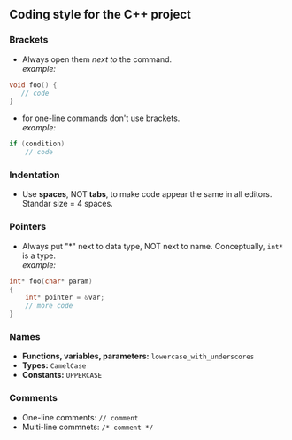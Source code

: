 ## Coding style for the C++ project

### Brackets
- Always open them *next to* the command.<br>*example:*
```c
void foo() {
   // code
}
``` 
- for one-line commands don't use brackets.<br>*example:*
```c
if (condition)
    // code
```
### Indentation
- Use **spaces**, NOT **tabs**, to make code appear the same in all editors. Standar size = 4 spaces.

### Pointers
- Always put "*" next to data type, NOT next to name. Conceptually, `int*` is a type.<br>*example:*
```c
int* foo(char* param)
{
    int* pointer = &var;
    // more code
}
```

### Names
- **Functions, variables, parameters:** `lowercase_with_underscores`
- **Types:** `CamelCase`
- **Constants:** `UPPERCASE`


### Comments
- One-line comments: `// comment`
- Multi-line commnets: `/* comment */`
